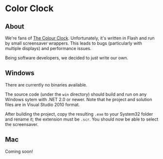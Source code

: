 Color Clock
===========

About
-----
We're fans of [The Colour Clock][TCC]. Unfortunately, it's written in Flash 
and run by small screensaver wrappers. This leads to bugs (particularly with 
multiple displays) and performance issues.

Being software developers, we decided to just write our own.

Windows
-------
There are currently no binaries available.

The source code (under the `win` directory) should build and run on any 
Windows sytem with .NET 2.0 or newer. Note that he project and solution files 
are in Visual Studio 2010 format.

After building the project, copy the resulting `.exe` to your System32 folder
and rename it; the extension must be `.scr`. You should now be able to select
the screensaver.

Mac
---
Coming soon!

[TCC]: http://www.thecolourclock.co.uk/